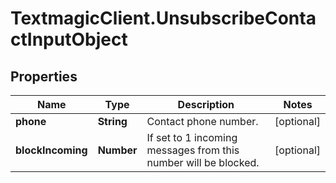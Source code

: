 # TextmagicClient.UnsubscribeContactInputObject

## Properties
Name | Type | Description | Notes
------------ | ------------- | ------------- | -------------
**phone** | **String** | Contact phone number. | [optional] 
**blockIncoming** | **Number** | If set to 1 incoming messages from this number will be blocked. | [optional] 


